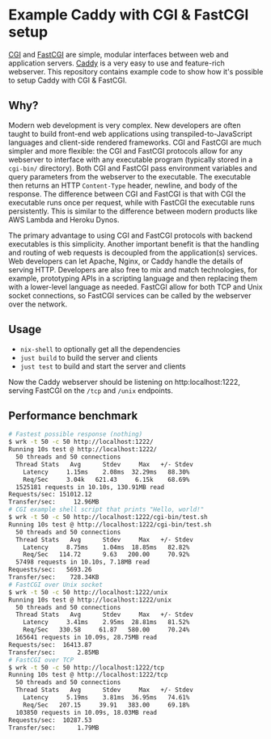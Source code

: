 # Example Caddy with CGI & FastCGI setup

[CGI] and [FastCGI] are simple, modular interfaces between web and
application servers. [Caddy] is a very easy to use and feature-rich
webserver. This repository contains example code to show how it's
possible to setup Caddy with CGI & FastCGI.

## Why?

Modern web development is very complex. New developers are often
taught to build front-end web applications using
transpiled-to-JavaScript languages and client-side rendered
frameworks. CGI and FastCGI are much simpler and more flexible:
the CGI and FastCGI protocols allow for any webserver to interface
with any executable program (typically stored in a `cgi-bin/`
directory). Both CGI and FastCGI pass environment variables and query
parameters from the webserver to the executable. The executable
then returns an HTTP `Content-Type` header, newline, and body
of the response. The difference between CGI and FastCGI is that with CGI
the executable runs once per request, while with FastCGI the
executable runs persistently. This is similar to the difference
between modern products like AWS Lambda and Heroku Dynos. 

The primary advantage to using CGI and FastCGI protocols with backend
executables is this simplicity. Another important benefit is that
the handling and routing of web requests is decoupled from the
application(s) services. Web developers can let Apache, Nginx, or Caddy
handle the details of serving HTTP. Developers are also free to mix
and match technologies, for example, prototyping APIs in a scripting
language and then replacing them with a lower-level language as needed.
FastCGI allow for both TCP and Unix socket connections, so FastCGI
services can be called by the webserver over the network.

## Usage

- `nix-shell` to optionally get all the dependencies
- `just build` to build the server and clients
- `just test` to build and start the server and clients

Now the Caddy webserver should be listening on http:localhost:1222,
serving FastCGI on the `/tcp` and `/unix` endpoints.

## Performance benchmark
```bash
# Fastest possible response (nothing)
$ wrk -t 50 -c 50 http://localhost:1222/
Running 10s test @ http://localhost:1222/
  50 threads and 50 connections
  Thread Stats   Avg      Stdev     Max   +/- Stdev
    Latency     1.15ms    2.08ms  32.29ms   88.30%
    Req/Sec     3.04k   621.43     6.15k    68.69%
  1525181 requests in 10.10s, 130.91MB read
Requests/sec: 151012.12
Transfer/sec:     12.96MB
# CGI example shell script that prints "Hello, world!" 
$ wrk -t 50 -c 50 http://localhost:1222/cgi-bin/test.sh
Running 10s test @ http://localhost:1222/cgi-bin/test.sh
  50 threads and 50 connections
  Thread Stats   Avg      Stdev     Max   +/- Stdev
    Latency     8.75ms    1.04ms  18.85ms   82.82%
    Req/Sec   114.72      9.63   200.00     70.92%
  57498 requests in 10.10s, 7.18MB read
Requests/sec:   5693.26
Transfer/sec:    728.34KB
# FastCGI over Unix socket
$ wrk -t 50 -c 50 http://localhost:1222/unix
Running 10s test @ http://localhost:1222/unix
  50 threads and 50 connections
  Thread Stats   Avg      Stdev     Max   +/- Stdev
    Latency     3.41ms    2.95ms  28.81ms   81.52%
    Req/Sec   330.58     61.87   580.00     70.24%
  165641 requests in 10.09s, 28.75MB read
Requests/sec:  16413.87
Transfer/sec:      2.85MB
# FastCGI over TCP
$ wrk -t 50 -c 50 http://localhost:1222/tcp
Running 10s test @ http://localhost:1222/tcp
  50 threads and 50 connections
  Thread Stats   Avg      Stdev     Max   +/- Stdev
    Latency     5.19ms    3.81ms  36.95ms   74.61%
    Req/Sec   207.15     39.91   383.00     69.18%
  103850 requests in 10.09s, 18.03MB read
Requests/sec:  10287.53
Transfer/sec:      1.79MB
```

[CGI]: https://datatracker.ietf.org/doc/html/rfc3875.html
[FastCGI]: https://fast-cgi.github.io/spec
[Caddy]: https://caddyserver.com/
